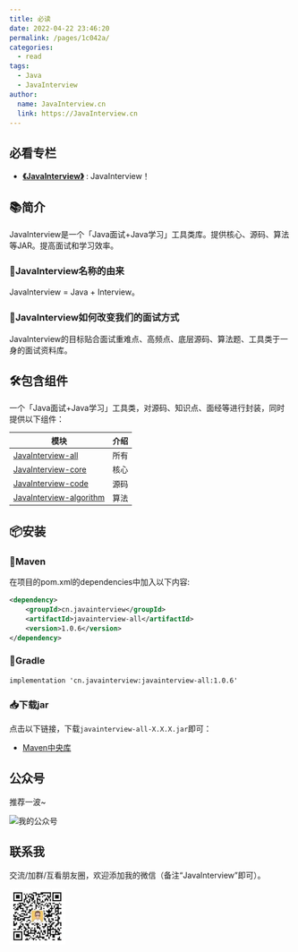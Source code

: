 ```yaml
---
title: 必读
date: 2022-04-22 23:46:20
permalink: /pages/1c042a/
categories: 
  - read
tags: 
  - Java
  - JavaInterview
author: 
  name: JavaInterview.cn
  link: https://JavaInterview.cn
---
```

## 必看专栏

- **[《JavaInterview》](../README.md)** : JavaInterview！

## 📚简介
JavaInterview是一个「Java面试+Java学习」工具类库。提供核心、源码、算法等JAR。提高面试和学习效率。

### 🎁JavaInterview名称的由来

JavaInterview = Java + Interview。


### 🍺JavaInterview如何改变我们的面试方式

JavaInterview的目标贴合面试重难点、高频点、底层源码、算法题、工具类于一身的面试资料库。


## 🛠️包含组件
一个「Java面试+Java学习」工具类，对源码、知识点、面经等进行封装，同时提供以下组件：

| 模块                       |    介绍                                              |
| -------------------        |---------------------------------------------------- |
| [JavaInterview-all](../interview/all/read)           |     所有                                             |
| [JavaInterview-core](../interview/core/read)         |     核心                                             |
| [JavaInterview-code](../interview/code/read)         |     源码                                              |
| [JavaInterview-algorithm](../interview/algorithm/read)    |     算法                                            |


## 📦安装

### 🍊Maven
在项目的pom.xml的dependencies中加入以下内容:

```xml
<dependency>
    <groupId>cn.javainterview</groupId>
    <artifactId>javainterview-all</artifactId>
    <version>1.0.6</version>
</dependency>
```

### 🍐Gradle
```
implementation 'cn.javainterview:javainterview-all:1.0.6'
```

### 📥下载jar

点击以下链接，下载`javainterview-all-X.X.X.jar`即可：

- [Maven中央库](https://repo1.maven.org/maven2/cn/javainterview/javainterview-all/1.0.6/)




## 公众号

推荐一波~

![我的公众号](https://www.yangchunjian.com/docbook/imgs/qrcode_for_gh_8756901e5b12_344.jpg)

## 联系我

交流/加群/互看朋友圈，欢迎添加我的微信（备注“JavaInterview”即可）。

![](../../media/pictures/weixin.jpeg)